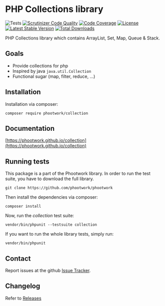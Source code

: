# PHP Collections library

![Tests](https://github.com/phootwork/phootwork/workflows/Tests/badge.svg)
[![Scrutinizer Code Quality](https://scrutinizer-ci.com/g/phootwork/phootwork/badges/quality-score.png?b=master)](https://scrutinizer-ci.com/g/phootwork/phootwork/?branch=master)
[![Code Coverage](https://scrutinizer-ci.com/g/phootwork/phootwork/badges/coverage.png?b=master)](https://scrutinizer-ci.com/g/phootwork/phootwork/?branch=master)
[![License](https://img.shields.io/github/license/phootwork/collection.svg?style=flat-square)](https://packagist.org/packages/phootwork/collection)
[![Latest Stable Version](https://img.shields.io/packagist/v/phootwork/collection.svg?style=flat-square)](https://packagist.org/packages/phootwork/collection)
[![Total Downloads](https://img.shields.io/packagist/dt/phootwork/collection.svg?style=flat-square&colorB=007ec6)](https://packagist.org/packages/phootwork/collection)

PHP Collections library which contains ArrayList, Set, Map, Queue & Stack.

## Goals

- Provide collections for php
- Inspired by java `java.util.Collection`
- Functional sugar (map, filter, reduce, ...)

## Installation

Installation via composer:

```
composer require phootwork/collection
```

## Documentation

[https://phootwork.github.io/collection](https://phootwork.github.io/collection)

## Running tests

This package is a part of the Phootwork library. In order to run the test suite, you have to download the full library.

```
git clone https://github.com/phootwork/phootwork
```
Then install the dependencies via composer:

```
composer install
```
Now, run the *collection* test suite:

```
vendor/bin/phpunit --testsuite collection
```
If you want to run the whole library tests, simply run:

```
vendor/bin/phpunit
```

## Contact

Report issues at the github [Issue Tracker](https://github.com/phootwork/phootwork/issues).

## Changelog

Refer to [Releases](https://github.com/phootwork/phootwork/releases)
